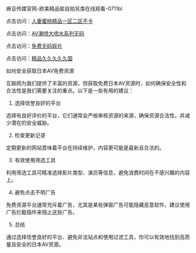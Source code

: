 麻豆传媒官网-欧美精品偷自拍另类在线观看-0711bl

点击访问：<a href="https://heiliaozj3tjd.pages.dev">人妻蜜桃精品一区二区不卡</a>

点击访问：<a href="https://heiliao2dmwwy.pages.dev">AV潮喷大喷水系列无码</a>

点击访问：<a href="https://heiliaoow5kzm.pages.dev">免费无码婬片</a>

点击访问：<a href="https://heiliaoxwd5i8.pages.dev">精品久久久久久国</a>

如何安全获取日本AV免费资源

互联网为我们提供了丰富的资源，但获取免费日本AV资源时，如何确保安全性和合法性是我们需要关注的重点。以下是一些有用的建议：

1. 选择信誉良好的平台

选择有良好评价的平台，它们通常会严格审核资源的来源，确保资源合法性，并减少潜在的安全威胁。

2. 检查更新记录

定期更新的网站意味着平台在持续维护，内容更可能是最新且合法的。

3. 有效使用筛选工具

利用筛选工具可精准选择影片类型、演员等信息，避免浪费时间在不感兴趣的内容上。

4. 避免点击不明广告

免费资源平台通常充斥着广告，尤其是某些弹窗广告可能隐藏恶意软件。建议使用广告拦截插件来阻止这些广告。

5. 总结

通过选择信誉良好的平台、避免非法站点和使用过滤工具，你可以有效地找到高质量且安全的日本AV资源。

<span style="display:none;">[Canonical link](https://github.com/bl071125/12702)</span>

